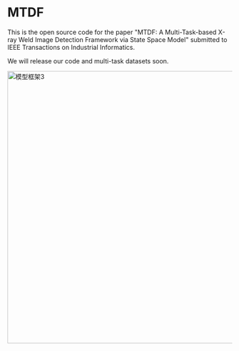 # MTDF
This is the open source code for the paper "MTDF: A Multi-Task-based X-ray Weld Image Detection Framework via State Space Model" submitted to IEEE Transactions on Industrial Informatics. 

We will release our code and multi-task datasets soon.


<img width="612" alt="模型框架3" src="https://github.com/user-attachments/assets/b4662317-f19a-4bef-ba18-de1276798606">

